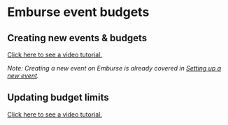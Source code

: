 # Emburse event budgets

## Creating new events & budgets

[Click here to see a video tutorial.](https://youtu.be/0QuNENb1PSE)

_Note: Creating a new event on Emburse is already covered in [Setting up a new event](new_event.md#setting-up-a-new-event)._

## Updating budget limits

[Click here to see a video tutorial.](https://youtu.be/AcoXW4vo5Co)
